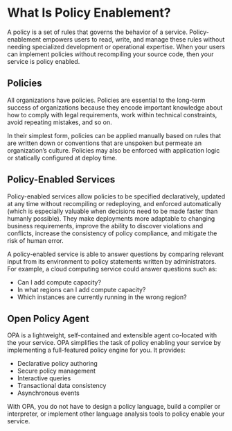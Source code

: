# What Is Policy Enablement?

A policy is a set of rules that governs the behavior of a service. Policy-enablement empowers users to read, write, and manage these rules without needing specialized development or operational expertise. When your users can implement policies without recompiling your source code, then your service is policy enabled.

## Policies

All organizations have policies. Policies are essential to the long-term success of organizations because they encode important knowledge about how to comply with legal requirements, work within technical constraints, avoid repeating mistakes, and so on.

In their simplest form, policies can be applied manually based on rules that are written down or conventions that are unspoken but permeate an organization’s culture. Policies may also be enforced with application logic or statically configured at deploy time.

## Policy-Enabled Services

Policy-enabled services allow policies to be specified declaratively, updated at any time without recompiling or redeploying, and enforced automatically (which is especially valuable when decisions need to be made faster than humanly possible). They make deployments more adaptable to changing business requirements, improve the ability to discover violations and conflicts, increase the consistency of policy compliance, and mitigate the risk of human error.

A policy-enabled service is able to answer questions by comparing relevant input from its environment to policy statements written by administrators. For example, a cloud computing service could answer questions such as:

  * Can I add compute capacity?
  * In what regions can I add compute capacity?
  * Which instances are currently running in the wrong region?

## Open Policy Agent

OPA is a lightweight, self-contained and extensible agent co-located with the your service. OPA simplifies the task of policy enabling your service by implementing a full-featured policy engine for you. It provides:

  * Declarative policy authoring
  * Secure policy management
  * Interactive queries
  * Transactional data consistency
  * Asynchronous events

With OPA, you do not have to design a policy language, build a compiler or interpreter, or implement other language analysis tools to policy enable your service.
